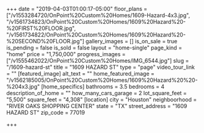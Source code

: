 +++
date = "2019-04-03T01:00:17-05:00"
floor_plans = ["/v1553284720/OnPoint%20Custom%20Homes/1609-Hazard-4x3.jpg", "/v1561734823/OnPoint%20Custom%20Homes/1609%20Hazard%20-%20FIRST%20FLOOR.jpg", "/v1561734822/OnPoint%20Custom%20Homes/1609%20Hazard%20-%20SECOND%20FLOOR.jpg"]
gallery_images = []
is_on_sale = true
is_pending = false
is_sold = false
layout = "home-single"
page_kind = "home"
price = "1,750,000"
progress_images = ["/v1555462022/OnPoint%20Custom%20Homes/IMG_6544.jpg"]
slug = "/1609-hazard-st"
title = "1609 HAZARD ST"
type = "page"
video_tour_link = ""
[featured_image]
alt_text = ""
home_featured_image = "/v1562185005/OnPoint%20Custom%20Homes/1609%20Hazard%20%20-%204x3.jpg"
[home_specifics]
bathrooms = 3.5
bedrooms = 4
description_of_home = ""
how_many_cars_garage = 2
lot_square_feet = "5,500"
square_feet = "4,308"
[location]
city = "Houston"
neighboorhood = "RIVER OAKS SHOPPING CENTER"
state = "TX"
street_address = "1609 HAZARD ST"
zip_code = 77019

+++
